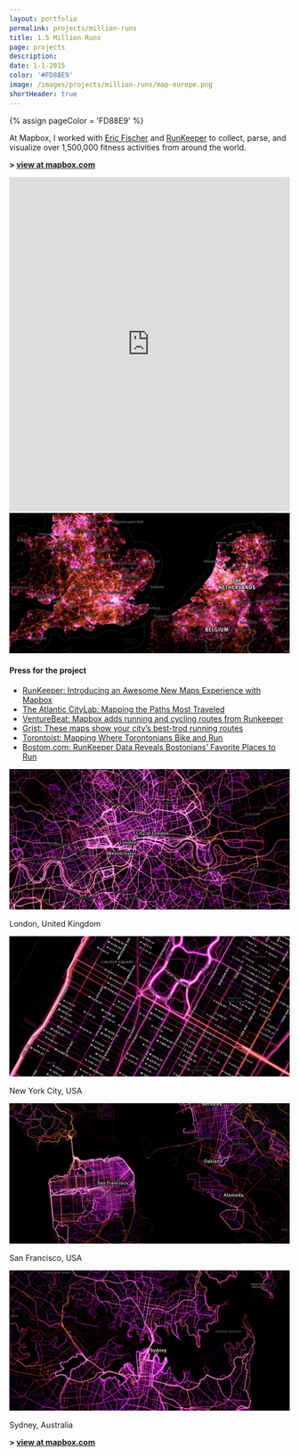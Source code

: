 ```yaml
---
layout: portfolio
permalink: projects/million-runs
title: 1.5 Million Runs
page: projects
description:
date: 1-1-2015
color: '#FD88E9'
image: /images/projects/million-runs/map-europe.png
shortHeader: true
---
```

{% assign pageColor =  'FD88E9' %}

<div class="pb5 f4 lh-copy">
    <section>
        <div class="pt4 mw8-l">
            <p>
                At Mapbox, I worked with <a href="https://twitter.com/enf">Eric Fischer</a> and <a href="http://runkeeper.com/">RunKeeper</a> to collect, parse, and visualize over 1,500,000 fitness activities from around the world.
            </p>
        </div>
        <p class="f3 mb5 pb4 bb b--{{pageColor}}">
            <strong>> <a href="https://a.tiles.mapbox.com/v4/heyitsgarrett.kf2a2nb1/page.html?access_token=pk.eyJ1IjoiaGV5aXRzZ2FycmV0dCIsImEiOiIwdWt5ZlpjIn0.73b7Y47rgFnSD7QCNeS-zA#3/27.92/-53.79">view at mapbox.com</a></strong>
        </p>
    </section>
    <section class="pb3">
        <div class="w-100 pb5 mb5 dn db-ns bb b--{{pageColor}}">
            <iframe width="100%"
                height="600px"
                frameBorder="0"
                src="https://a.tiles.mapbox.com/v4/heyitsgarrett.kf2a2nb1.html?access_token=pk.eyJ1IjoiaGV5aXRzZ2FycmV0dCIsImEiOiIwdWt5ZlpjIn0.73b7Y47rgFnSD7QCNeS-zA#5/38.617/-95.713"
            ></iframe>
        </div>
        <div class="w-100 pb5">
            <img src="/images/projects/million-runs/map-europe.png" />
        </div>
        <div class="pb5">
            <div class="w-100 w-50-ns ml-auto-ns mr-auto-ns pa4-ns ba-ns b--{{pageColor}}">
                <h4 class="f3 ma0 pa0 mb4">Press for the project</h4>
                <ul class="list f5 ma0 pa0 bold">
                    <li class="ma0 pa0 mb2">
                        <a href="https://blog.runkeeper.com/1565/introducing-an-awesome-new-maps-experience-with-mapbox/">
                            RunKeeper: Introducing an Awesome New Maps Experience with Mapbox
                        </a>
                    </li>
                    <li class="ma0 pa0 mb2">
                        <a href="https://www.citylab.com/transportation/2014/12/mapping-the-paths-most-traveled/383940/">
                            The Atlantic CityLab: Mapping the Paths Most Traveled
                        </a>
                    </li>
                    <li class="ma0 pa0 mb2">
                        <a href="https://venturebeat.com/2015/08/17/mapbox-adds-running-and-cycling-routes-from-runkeeper-into-its-mapping-software/">
                            VentureBeat: Mapbox adds running and cycling routes from Runkeeper
                        </a>
                    </li>
                    <li class="ma0 pa0 mb2">
                        <a href="http://grist.org/cities/these-maps-show-your-citys-best-trod-running-routes/">
                            Grist: These maps show your city’s best-trod running routes
                        </a>
                    </li>
                    <li class="ma0 pa0 mb2">
                        <a href="https://torontoist.com/2015/02/where-torontonians-bike-and-run/">
                            Torontoist: Mapping Where Torontonians Bike and Run
                        </a>
                    </li>
                    <li class="ma0 pa0 mb2">
                        <a href="https://www.boston.com/culture/health/2015/01/06/runkeeper-data-reveals-bostonians-favorite-places-to-run">
                            Bostom.com: RunKeeper Data Reveals Bostonians’ Favorite Places to Run
                        </a>
                    </li>
                </ul>
            </div>
        </div>
        <div class="w-100 pb5 mb5">
            <img src="/images/projects/million-runs/map-london.png" />
            <p class="f4 mid-gray tc pt4 i">London, United Kingdom</p>
        </div>
        <div class="w-100 pb5 mb5">
            <img src="/images/projects/million-runs/map-nyc.png" />
            <p class="f4 mid-gray tc pt4 i">New York City, USA</p>
        </div>
        <div class="w-100 pb5 mb5">
            <img src="/images/projects/million-runs/map-sf.png" />
            <p class="f4 mid-gray tc pt4 i">San Francisco, USA</p>
        </div>
        <div class="w-100 pb5 mb5 bb b--{{pageColor}}">
            <img src="/images/projects/million-runs/map-sydney.png" />
            <p class="f4 mid-gray tc pt4 i">Sydney, Australia</p>
        </div>
    </section>
    <p class="f2 mb4 pb4 tc">
        <strong>> <a href="https://a.tiles.mapbox.com/v4/heyitsgarrett.kf2a2nb1/page.html?access_token=pk.eyJ1IjoiaGV5aXRzZ2FycmV0dCIsImEiOiIwdWt5ZlpjIn0.73b7Y47rgFnSD7QCNeS-zA#3/27.92/-53.79">view at mapbox.com</a></strong>
    </p>

</div>

